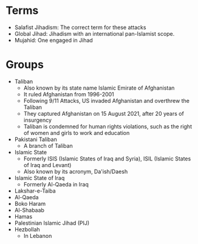 # Terms
- Salafist Jihadism: The correct term for these attacks
- Global Jihad: Jihadism with an international pan-Islamist scope.
- Mujahid: One engaged in Jihad
# Groups
- Taliban
	- Also known by its state name Islamic Emirate of Afghanistan
	- It ruled Afghanistan from 1996-2001
	- Following 9/11 Attacks, US invaded Afghanistan and overthrew the Taliban
	- They captured Afghanistan on 15 August 2021, after 20 years of insurgency
	- Taliban is condemned for human rights violations, such as the right of women and girls to work and education
- Pakistani Taliban
	- A branch of Taliban
- Islamic State
	- Formerly ISIS (Islamic States of Iraq and Syria), ISIL (Islamic States of Iraq and Levant)
	- Also known by its acronym, Da'ish/Daesh
- Islamic State of Iraq
	- Formerly Al-Qaeda in Iraq
- Lakshar-e-Taiba
- Al-Qaeda
- Boko Haram
- Al-Shabaab
- Hamas
- Palestinian Islamic Jihad (PIJ)
- Hezbollah
	- In Lebanon